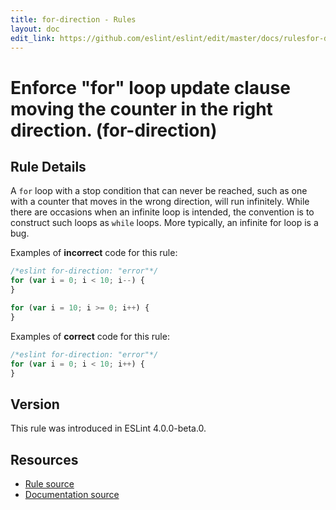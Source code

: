 ```yaml
---
title: for-direction - Rules
layout: doc
edit_link: https://github.com/eslint/eslint/edit/master/docs/rulesfor-direction.md
---
```

<!-- Note: No pull requests accepted for this file. See README.md in the root directory for details. -->
# Enforce "for" loop update clause moving the counter in the right direction. (for-direction)

## Rule Details

A `for` loop with a stop condition that can never be reached, such as one with a counter that moves in the wrong direction, will run infinitely. While there are occasions when an infinite loop is intended, the convention is to construct such loops as `while` loops. More typically, an infinite for loop is a bug.

Examples of **incorrect** code for this rule:

```js
/*eslint for-direction: "error"*/
for (var i = 0; i < 10; i--) {
}

for (var i = 10; i >= 0; i++) {
}
```

Examples of **correct** code for this rule:

```js
/*eslint for-direction: "error"*/
for (var i = 0; i < 10; i++) {
}
```

## Version

This rule was introduced in ESLint 4.0.0-beta.0.

## Resources

* [Rule source](https://github.com/eslint/eslint/tree/master/lib/rules/for-direction.js)
* [Documentation source](https://github.com/eslint/eslint/tree/master/docs/rules/for-direction.md)
